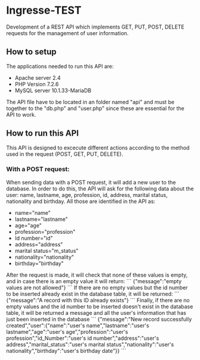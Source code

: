 # Ingresse-TEST
Development of a REST API which implements GET, PUT, POST, DELETE requests for the management of user information.

## How to setup
The applications needed to run this API are:
- Apache server 2.4
- PHP Version 7.2.6
- MySQL server 10.1.33-MariaDB

The API file have to be located in an folder named "api" and must be together to the "db.php" and "user.php" since these are essential for the API to work.

## How to run this API
This API is designed to excecute different actions according to the method used in the request (POST, GET, PUT, DELETE).

### With a POST request:
When sending data with a POST request, it will add a new user to the database. In order to do this, the API will ask for the following data about the user: name, lastname, age, profession, id, address, marital status, nationality and birthday. All those are identified in the API as:
- name="name"
- lastname="lastname"
- age="age"
- profession="profession"
- Id number="id"
- address="address"
- marital status="m_status"
- nationality="nationality"
- birthday="birthday"

After the request is made, it will check that none of these values is empty, and in case there is an empty value it will return:
´´´
{"message":"empty values are not allowed"}
´´´
If there are no empty values but the id number to be inserted already exist in the database table, it will be returned:
´´´
{"message":"A record with this ID already exists"}
´´´
Finally, if there are no empty values and the id number to be inserted doesn't exist in the database table, it will be returned a message and all the user's information that has just been inserted in the database
´´´
{"message":"New record successfully created","user":{"name":"user's name","lastname":"user's lastname","age":"user's age","profession":"user's profession","id_Number":"user's id number","address":"user's address","marital_status":"user's marital status","nationality":"user's nationality","birthday":"user's birthday date"}}
´´´